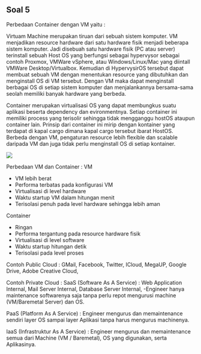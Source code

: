## Soal 5
Perbedaan Container dengan VM yaitu :

Virtuam Machine merupakan tiruan dari sebuah sistem komputer. VM menjadikan resource hardware dari satu hardware fisik menjadi beberapa sistem komputer. Jadi disebuah satu hardware fisik (PC atau server) terinstall sebuah Host OS yang berfungsi sebagai hypervysor sebagai contoh Proxmox, VMWare vSphere, atau Windows/Linux/Mac yang diintall VMWare Desktop/Virtualbox. Kemudian di HypervysirOS tersebut dapat membuat sebuah VM dengan menentukan resource yang dibutuhkan dan menginstall OS di VM tersebut. Dengan VM maka dapat menginstall berbagai OS di setiap sistem komputer dan menjalankannya bersama-sama seolah memiliki banyak hardware yang berbeda.

Container merupakan virtualisasi OS yang dapat membungkus suatu aplikasi beserta dependency dan evironmentnya. Setiap container ini memiliki process yang terisolir sehingga tidak mengganggu hostOS ataupun container lain. Prinsip dari container ini mirip dengan kontainer yang terdapat di kapal cargo dimana kapal cargo tersebut ibarat HostOS. Berbeda dengan VM, pengaturan resource lebih flexible dan scalable daripada VM dan juga tidak perlu menginstall OS di setiap kontainer.

![](https://www.google.com/url?sa=i&url=https%3A%2F%2Fwww.weave.works%2Fblog%2Fa-practical-guide-to-choosing-between-docker-containers-and-vms&psig=AOvVaw1GhBc23i59BIOFfusYngzG&ust=1610265414017000&source=images&cd=vfe&ved=0CAIQjRxqFwoTCNC_s6Kwju4CFQAAAAAdAAAAABAD)


Perbedaan VM dan Container :
VM                              
- VM lebih berat                
- Performa terbatas pada konfigurasi VM
- Virtualisasi di level hardware
- Waktu startup VM dalam hitungan menit
- Terisolasi penuh pada level hardware sehingga lebih aman

Container 
- Ringan
- Performa tergantung pada resource hardware fisik
- Virtualisasi di level software
- Waktu startup hitungan detik
- Terisolasi pada level proses


Contoh Public Cloud :
GMail, Facebook, Twitter, ICloud, MegaUP, Google Drive, Adobe Creative Cloud, 

Contoh Private Cloud : 
SaaS (Software As A Service) : Web Application Internal, Mail Server Internal, Database Server Internal, -Engineer hanya maintenance softwarenya saja tanpa perlu repot mengurusi machine (VM/Baremetal Server) dan OS.

PaaS (Platform As A Service) : Engineer mengurus dan memaintenance sendiri layer OS sampai layer Aplikasi tanpa harus mengurus machinenya.

IaaS (Infrastruktur As A Service) : Engineer mengurus dan memaintenance semua dari Machine (VM / Baremetal), OS yang digunakan, serta Aplikasinya.
